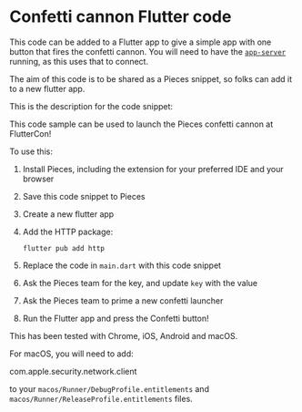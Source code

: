 # Confetti cannon Flutter code

This code can be added to a Flutter app to give a simple app with one button that fires the confetti cannon. You will need to have the [`app-server`](../app-server/) running, as this uses that to connect.

The aim of this code is to be shared as a Pieces snippet, so folks can add it to a new flutter app.

This is the description for the code snippet:


This code sample can be used to launch the Pieces confetti cannon at FlutterCon!

To use this:
1. Install Pieces, including the extension for your preferred IDE and your browser
2. Save this code snippet to Pieces
3. Create a new flutter app
4. Add the HTTP package:

    `flutter pub add http`

5. Replace the code in `main.dart` with this code snippet
6. Ask the Pieces team for the key, and update `key` with the value
7. Ask the Pieces team to prime a new confetti launcher
8. Run the Flutter app and press the Confetti button!

This has been tested with Chrome, iOS, Android and macOS.

For macOS, you will need to add:

<key>com.apple.security.network.client</key>
    <true/>

to your `macos/Runner/DebugProfile.entitlements` and `macos/Runner/ReleaseProfile.entitlements` files.